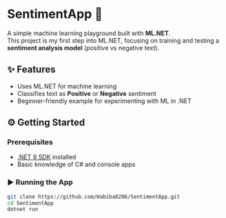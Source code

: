 # SentimentApp 🧠

A simple machine learning playground built with **ML.NET**.  
This project is my first step into ML.NET, focusing on training and testing a **sentiment analysis model** (positive vs negative text).

## ✨ Features
- Uses ML.NET for machine learning
- Classifies text as **Positive** or **Negative** sentiment
- Beginner-friendly example for experimenting with ML in .NET

## ⚙️ Getting Started

### Prerequisites
- [.NET 9 SDK](https://dotnet.microsoft.com/en-us/download) installed  
- Basic knowledge of C# and console apps

### ▶️ Running the App
```bash
git clone https://github.com/Habiba0206/SentimentApp.git
cd SentimentApp
dotnet run
